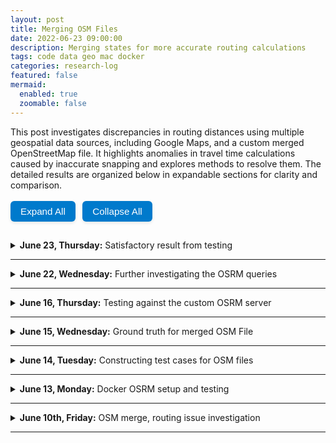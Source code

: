 ```yaml
---
layout: post
title: Merging OSM Files
date: 2022-06-23 09:00:00
description: Merging states for more accurate routing calculations
tags: code data geo mac docker
categories: research-log
featured: false
mermaid:
  enabled: true
  zoomable: false
---
```

This post investigates discrepancies in routing distances using multiple geospatial data sources, including Google Maps, and a custom merged OpenStreetMap file. It highlights anomalies in travel time calculations caused by inaccurate snapping and explores methods to resolve them. The detailed results are organized below in expandable sections for clarity and comparison.

<style>
.expand-collapse-btn {
  padding: 8px 16px;
  margin: 0.25em 0.5em 1em 0;
  font-size: 0.95rem;
  font-weight: 500;
  color: #fff;
  background-color: #007acc;
  border: none;
  border-radius: 6px;
  cursor: pointer;
  box-shadow: 0 2px 5px rgba(0, 0, 0, 0.1);
  transition: background-color 0.2s ease;
}

.expand-collapse-btn:hover {
  background-color: #005fa3;
}
</style>
<button id="expand-all" class="expand-collapse-btn">Expand All</button>
<button id="collapse-all" class="expand-collapse-btn">Collapse All</button>

<details>
<summary><strong>June 23, Thursday:</strong> Satisfactory result from testing</summary>
<div markdown="1">
  - I came back and found out that the process ran successfully. 
  - I went ahead and completed the ''set-up" and went forward with the testing. 
  - The results show that the merged file has a `82%` match with the OSRM base server
</div>
</details>
<hr>

<details>
<summary><strong>June 22, Wednesday:</strong> Further investigating the OSRM queries</summary>
<div markdown="1">
- I took a look at the OSRM query, and found some [stackoverflow responses](https://stackoverflow.com/questions/48221046/osrm-giving-wrong-response-for-distance-between-2-points). Specifically,
  - Do a manual sanity check about the route [here](http://map.project-osrm.org/)
  - Then cross reference whether the reference check would like like [this](https://router.project-osrm.org/route/v1/driving/-78.8688833,38.4493315;-82.1885009,36.5959685). Essentially, the coordinates should be supplied in lon lat format instead of lat lon
  - Instead of root mean square error, I felt that using mean absolute difference made some more sense when reporting the individual elements as well as the collective error
- I then got the credentials for the digital ocean server on which I could run the OSRM things. The server runs pretty fast. I used `scp` to copy the pbf file onto the server to initialize the extraction. Since one of the operations took a long time, I looked to see if I can run something in the background and tackle it tomorrow when I came back. I found:

  ```bash
  nohup long-running-process & exit
  # To look up after you come back
  tail -f nohup.out
  ```
</div>
</details>
<hr>

<details>
<summary><strong>June 16, Thursday:</strong> Testing against the custom OSRM server</summary>
<div markdown="1">
- The last part of the works I think should be finding the ability to query the docker server and cross compare the results. Looking at [Networking for Docker on MacOS](https://docs.docker.com/desktop/mac/networking/). 
- Success. When running docker's publish flag, the first argument is the host, and the next argument is the port on the container. ``To clarify the syntax, the following two commands both expose port 80 on the container to port 8000 on the host:" 
```bash
    docker run --publish 8000:80 --name webserver nginx
    docker run -p 8000:80 --name webserver nginx
```
- I've finished testing to a point. When I used the actual responses, none of the responses matched. If I use the route 0 distance, we actually get about 60 to 80 \% matches, but only on distances that were 0. 

In any case, I compiled an excel sheet with the query, response, city coordinates.
</div>
</details>
<hr>

<details>
<summary><strong>June 15, Wednesday:</strong> Ground truth for merged OSM File</summary>
<div markdown="1">
- Looked into an error ``/data/.osrm.ebg" not found!" and realized that you need to give a docker instance more memory in order to run the compilation. Therefore, I added 50g to the memory of the docker run in order to run the extraction. 

  ```bash
  docker run --memory=50g -t -v "${PWD}:/data" osrm/osrm-backend osrm-extract -p  /opt/car.lua /data/merged.osm.pbf
  ```

- This still did not work, so looking for an alternative solution. I will first try just rendering it for a single state, and see what the final completed ending messages are:

  ```bash
  [info] Writing edge-based-graph edges       ... 
  [info] ok, after 31.9418s
  [info] Processed 7687138 edges
  [info] Expansion: 26098 nodes/sec and 8605 edges/sec
  [info] To prepare the data for routing, run: ./osrm-contract "/data/virginia-latest.osrm"
  [info] RAM: peak bytes used: 3638427648
  ```

- Response from the state of Virginia
  ```bash
  # curl "http://127.0.0.1:5000/route/v1/driving/38.9072,77.0369;36.7783,119.4179?annotations=distance"
  {"message":"Invalid coordinate value.","code":"InvalidValue"}# curl "http://127.0.0.1:5000/route/v1/driving/38.894500,77.070400;38.897700,77.036500?annotations=distance"
  {"code":"Ok","routes":[{"geometry":"w|`hFp{viM??","legs":[{"annotation":{"distance":[0]},"steps":[],"distance":0,"duration":0,"summary":"","weight":0}],"distance":0,"duration":0,"weight_name":"routability","weight":0}],"waypoints":[{"hint":"zXQfgM90H4AAAAAAHAEAAAAAAABPDAEAAAAAANNqnUIAAAAACdiURgAAAAAcAQAAAAAAAE8MAQAYAwAAJCKF-5ymRgKke1ECQACYBAAALw3q5C0b","distance":8074707.069774,"name":"","location":[-75.161052,38.184604]},{"hint":"zXQfgM90H4AAAAAAHAEAAAAAAABPDAEAAAAAANNqnUIAAAAACdiURgAAAAAcAQAAAAAAAE8MAQAYAwAAJCKF-5ymRgIkiFEC1HuXBAAALw3q5C0b","distance":8072844.13171,"name":"","location":[-75.161052,38.184604]}]}# curl "http://127.0.0.1:5000/route/v1/driving/38.8945,77.0704;40.4406,79.9959?annotations=distance"
  {"code":"Ok","routes":[{"geometry":"w|`hFp{viM??","legs":[{"annotation":{"distance":[0]},"steps":[],"distance":0,"duration":0,"summary":"","weight":0}],"distance":0,"duration":0,"weight_name":"routability","weight":0}],"waypoints":[{"hint":"zXQfgM90H4AAAAAAHAEAAAAAAABPDAEAAAAAANNqnUIAAAAACdiURgAAAAAcAQAAAAAAAE8MAQAYAwAAJCKF-5ymRgKke1ECQACYBAAALw3q5C0b","distance":8074707.069774,"name":"","location":[-75.161052,38.184604]},{"hint":"zXQfgM90H4AAAAAAHAEAAAAAAABPDAEAAAAAANNqnUIAAAAACdiURgAAAAAcAQAAAAAAAE8MAQAYAwAAJCKF-5ymRgIYE2kC_KPEBAAALw3q5C0b","distance":8102575.604085,"name":"","location":[-75.161052,38.184604]}]}
  ```
- Response from Virignia + West Virginia
  ```bash
  # curl "http://127.0.0.1:5000/route/v1/driving/38.9072,77.0369;36.7783,119.4179?annotations=distance"
  {"message":"Invalid coordinate value.","code":"InvalidValue"}# curl "http://127.0.0.1:5000/route/v1/driving/38.894500,77.070400;38.897700,77.036500?annotations=distance"
  {"code":"Ok","routes":[{"geometry":"w|`hFp{viM??","legs":[{"annotation":{"distance":[0]},"steps":[],"distance":0,"duration":0,"summary":"","weight":0}],"distance":0,"duration":0,"weight_name":"routability","weight":0}],"waypoints":[{"hint":"_LwGgP68BoAAAAAAHAEAAAAAAABPDAEAAAAAANNqnUIAAAAACdiURgAAAAAcAQAAAAAAAE8MAQB5AwAAJCKF-5ymRgKke1ECQACYBAAALw0nEIeN","distance":8074707.069774,"name":"","location":[-75.161052,38.184604]},{"hint":"_LwGgP68BoAAAAAAHAEAAAAAAABPDAEAAAAAANNqnUIAAAAACdiURgAAAAAcAQAAAAAAAE8MAQB5AwAAJCKF-5ymRgIkiFEC1HuXBAAALw0nEIeN","distance":8072844.13171,"name":"","location":[-75.161052,38.184604]}]}# curl "http://127.0.0.1:5000/route/v1/driving/38.8945,77.0704;40.4406,79.9959?annotations=distance"
  {"code":"Ok","routes":[{"geometry":"w|`hFp{viM??","legs":[{"annotation":{"distance":[0]},"steps":[],"distance":0,"duration":0,"summary":"","weight":0}],"distance":0,"duration":0,"weight_name":"routability","weight":0}],"waypoints":[{"hint":"_LwGgP68BoAAAAAAHAEAAAAAAABPDAEAAAAAANNqnUIAAAAACdiURgAAAAAcAQAAAAAAAE8MAQB5AwAAJCKF-5ymRgKke1ECQACYBAAALw0nEIeN","distance":8074707.069774,"name":"","location":[-75.161052,38.184604]},{"hint":"_LwGgP68BoAAAAAAHAEAAAAAAABPDAEAAAAAANNqnUIAAAAACdiURgAAAAAcAQAAAAAAAE8MAQB5AwAAJCKF-5ymRgIYE2kC_KPEBAAALw0nEIeN","distance":8102575.604085,"name":"","location":[-75.161052,38.184604]}]}# 
  ```
- It looks like the proper location in the response to extract the distances are based off of the legs instead of the way points. But also, the extracted file from Osmium seems to be working correctly. At least for Virginia + West Virginia. 

  ```bash
  #curl "http://127.0.0.1:5000/route/v1/driving/37.630212545662474,-77.38546027847718;38.694396643163486,-79.9854414837675?annotations=distance"

  ce":[0]},"steps":[],"distance":0,"duration":0,"summary":"","weight":0}],"distance":0,"duration":0,"weight_name":"routability","weight":0}],"waypoints":[{"hint":"o0EFgKRBBYAAAAAAFAAAAAAAAACCCAAAAAAAAGGfXEEAAAAATLm8RAAAAAAUAAAAAAAAAIIIAAAkBQCABXB5-0iCLQIFMT4CDDFj-wAAPwAnEIeN","distance":17306391.47749,"name":"Knotts Island Road","location":[-75.927547,36.536904]},{"hint":"o0EFgKRBBYAAAAAAFAAAAAAAAACCCAAAAAAAAGGfXEEAAAAATLm8RAAAAAAUAAAAAAAAAIIIAAAkBQCABXB5-0iCLQL9bU4C34Q7-wAAPwAnEIeN","distance":17523813.71623,"name":"Knotts Island Road","location":[-75.927547,36.536904]}]}
  ```

- The answers are still zero? Which doesn't make sense. The kill all solution is probably to generate a list of random coordinates and cross-check that the return from the docker instance is same as the osm server.
- I put together a [tester repository](https://github.com/1blt-archive/dspg22_osm-tester) for posterity.

</div>
</details>
<hr>

<details>
<summary><strong>June 14, Tuesday:</strong> Constructing test cases for OSM files</summary>
<div markdown="1">
- Looking at how to [merge](https://docs.osmcode.org/osmium/latest/osmium-merge.html) different states. Found the following command in Osmium 
```bash
    osmium merge file1.osm file2.osm -o merged.osm
```

- I used the above command to combine the following files: District of Columbia, Pennsylvania, Virginia, and West Virginia and it seemed to work well. Tested this system on Docker, and storing a [gist](https://gist.github.com/1blt-archive/859cefaea7b61046d084ead1b3d104a1) for future users. Note: it takes about half a day to a whole day just to compile the combined files for the osrm-partition and osrm-customize. 

- Got in, but running it now gives me errors: 
  ```bash
    qemu: uncaught target signal 11 (Segmentation fault) - core dumped
  ```
- Based on the [OSRM API Documentation](http://project-osrm.org/docs/v5.5.1/api/#routeleg-object), the returned distances is in meters.

  | #  | Source       | From (Lat, Lon)                   | To (Lat, Lon)                     | Distance (m) |
  |----|--------------|-----------------------------------|-----------------------------------|--------------|
  | 1  | Google Maps  | 38.9072° N, 77.0369° W            | 36.7783° N, 119.4179° W           | 4,494,898    |
  | 2  | Germany OSM  | 38.9072° N, 77.0369° W            | 36.7783° N, 119.4179° W           | InvalidValue |
  | 3  | Merged OSM   | 38.9072° N, 77.0369° W            | 36.7783° N, 119.4179° W           | (Seg Fault)  |
  | 4  | Google Maps  | 38.8945° N, 77.0704° W            | 38.8977° N, 77.0365° W            | 4,345        |
  | 5  | Germany OSM  | 38.8945° N, 77.0704° W            | 38.8977° N, 77.0365° W            | 0            |
  | 6  | Google Maps  | 38.8945° N, 77.0704° W            | 40.4406° N, 79.9959° W            | 392,680      |
  | 7  | Germany OSM  | 38.8945° N, 77.0704° W            | 40.4406° N, 79.9959° W            | 0            |
  | 8  | Merged OSM   | 38.8945° N, 77.0704° W            | 40.4406° N, 79.9959° W            | 0            |

</div>

</details>
<hr>

<details>
<summary><strong>June 13, Monday:</strong> Docker OSRM setup and testing</summary>
<div markdown="1">
- Looking for ORSM files to download → looking for what OSM and OSRM files are.
- In order to properly test that the goal is complete, I wanted and worked with the [osrm-backend repository](https://github.com/Project-OSRM/osrm-backend).
- I downloaded [North America](http://download.geofabrik.de/) to start (11 GB, takes about 30 minutes).
- Also installed [Docker](https://docs.docker.com/desktop/mac/install/).
- **Checked out some logs. Apparently, OSRM can [return 0 if you are running multiple processes](https://github.com/Project-OSRM/osrm-backend/issues/4489). Also, it [returns null if no route between the two places exists](https://github.com/Project-OSRM/osrm-backend/issues/5111).**
- Running [Docker commands](https://github.com/Project-OSRM/osrm-backend) from Project-OSRM `osrm-backend`.

    ```shell
    curl "http://127.0.0.1:5000/route/v1/driving/13.388860,52.517037;13.385983,52.496891?steps=true"
    ```
    - Looked into port not available error → ran the command with port 5001.
    - Got the following error:
        ```shell
        curl: (52) Empty reply from server
        ```
      Probably means it is not listening. Investigating different ways to start the Docker instance so that it can listen to curls.
    - Went inside the Docker instance, installed curl:
        ```shell
        apt-get update; apt-get install curl
        ```
      Then ran the command and it returned a response (`logs/osrm-response-1`).
    - Looked up the `-p` flag:

        ```text
        -p=[]      : Publish a container's port or a range of ports to the host
                     format: ip:hostPort:containerPort | ip::containerPort | hostPort:containerPort | containerPort
                     ...
                     (use 'docker port' to see the actual mapping)
        ```
      Since it seems like the port can be flexible, the Docker runs the listener on port 5000:

        ```bash
        curl "http://127.0.0.1:5000/route/v1/driving/13.388860,52.517037;13.385983,52.496891?steps=true"
        ```
- Constructed a ground truth test for seeing if a route from `77.05472,38.90859` to `-75.37836,40.0806` would make sense. What happens when you query the server with two points that do not exist? Ran this on the Germany-based Docker:
    ```bash
    curl "http://127.0.0.1:5000/route/v1/driving/77.05472,38.90859;-77.069351,38.90346?steps=true"
    ```
- Unsure what the response means. Planning to run the frontend and test routing between places with no data.
    - Access the **Docker IP address**, not the shown one inside (i.e., use `0.0.0.0:9966`, not `http://172.17.0.3:9966/`).
    - Running the frontend takes a long time and does not load...
- Trying to ping a local URL to get the response data. You can get a response from Docker using:

    ```shell
    docker exec <docker-id> curl "http://127.0.0.1:5000/route/v1/driving/77.05472,38.90859;-77.069351,38.90346?steps=true"
    ```
- Coworker gave me a [website](http://download.geofabrik.de/north-america/us.html) to download individual pieces for testing merge versions.
</div>
</details>
<hr>
<details>
<summary><strong>June 10th, Friday:</strong> OSM merge, routing issue investigation</summary>
<div markdown="1">
Explored merging [OpenStreetMap (OSM)](https://www.openstreetmap.org/) files using Osmium to generate tri-state area maps and investigated routing anomalies caused by incorrect location snapping in OSRM.

**Problem Statement**: It looks like the routing machine is maybe snapping or something. For example, in one case, both locations resolve to a bridge at -77.069351, 38.903462, so the travel time is 0 minutes, which doesn't happen on the [public router](https://router.project-osrm.org/table/v1/car/-77.05472,38.90859;-75.37836,40.08063). That's happening for 19 other locations around that centroid (block group 110010001011 with a centroid of -77.05472, 38.90859).

- I found a tool online called [Osmium](https://github.com/osmcode/pyosmium/blob/master/README.md).
- PyOsmium was giving me some problems on install, so I used the [Homebrew version](https://formulae.brew.sh/formula/osmium-tool) instead.
- I ran the following command:

```bash
brew install osmium-tool
```
</div>
</details>
<hr>

<script>
  document.addEventListener("DOMContentLoaded", function () {
    const expandBtn = document.getElementById("expand-all");
    const collapseBtn = document.getElementById("collapse-all");
    const allDetails = document.querySelectorAll("details");

    if (expandBtn) {
      expandBtn.addEventListener("click", () => {
        allDetails.forEach(d => d.setAttribute("open", "true"));
      });
    }

    if (collapseBtn) {
      collapseBtn.addEventListener("click", () => {
        allDetails.forEach(d => d.removeAttribute("open"));
      });
    }
  });
</script>